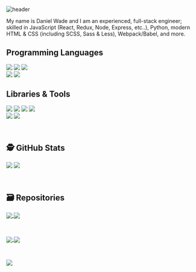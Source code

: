 ![header](https://user-images.githubusercontent.com/8584126/92184024-d344c200-ee04-11ea-9fec-fce266f2bd1e.png)

My name is Daniel Wade and I am an experienced, full-stack engineer; skilled in JavaScript (React, Redux, Node, Express, etc..), Python, modern HTML & CSS (including SCSS, Sass & Less), Webpack/Babel, and more.

## Programming Languages
![](https://img.shields.io/badge/JavaScript-informational?style=for-the-badge&logo=javascript&logoColor=white&color=28b584)
![](https://img.shields.io/badge/Python-informational?style=for-the-badge&logo=python&logoColor=white&color=28b584)
![](https://img.shields.io/badge/Sass-informational?style=for-the-badge&logo=sass&logoColor=white&color=28b584)
<br>
![](https://img.shields.io/badge/HTML-informational?style=for-the-badge&logo=html5&logoColor=white&color=28b584)
![](https://img.shields.io/badge/CSS-informational?style=for-the-badge&logo=css3&logoColor=white&color=28b584)

## Libraries & Tools
![](https://img.shields.io/badge/React-informational?style=for-the-badge&logo=react&logoColor=white&color=28b584)
![](https://img.shields.io/badge/Redux-informational?style=for-the-badge&logo=redux&logoColor=white&color=28b584)
![](https://img.shields.io/badge/NodeJS-informational?style=for-the-badge&logo=node.js&logoColor=white&color=28b584)
![](https://img.shields.io/badge/Electron-informational?style=for-the-badge&logo=electron&logoColor=white&color=28b584)
<br>
![](https://img.shields.io/badge/Webpack-informational?style=for-the-badge&logo=webpack&logoColor=white&color=28b584)
![](https://img.shields.io/badge/Babel-informational?style=for-the-badge&logo=babel&logoColor=white&color=28b584)

<br>

## 🕵️ GitHub Stats
![](https://github-readme-stats.vercel.app/api?username=iPzard&show_icons=true&line_height=32&count_private=true&hide=stars&title_color=ffffff&text_color=c9cacc&icon_color=2bbc8a&bg_color=1d1f21)
![](https://github-readme-stats.vercel.app/api/top-langs/?username=iPzard&&hide=html&title_color=ffffff&text_color=c9cacc&icon_color=2bbc8a&bg_color=1d1f21)


<br>

## 🗃️ Repositories

<a href="https://github.com/default-services/components">
  <img align="center" src="https://github-readme-stats.vercel.app/api/pin/?username=default-services&repo=components&title_color=ffffff&text_color=c9cacc&icon_color=2bbc8a&bg_color=1d1f21"/>
</a>

<a href="https://github.com/default-services/icons">
  <img align="center" src="https://github-readme-stats.vercel.app/api/pin/?username=default-services&repo=icons&title_color=ffffff&text_color=c9cacc&icon_color=2bbc8a&bg_color=1d1f21" />
</a>   

&nbsp;&nbsp;

<a href="https://github.com/iPzard/electron-react-python-template">
  <img align="center" src="https://github-readme-stats.vercel.app/api/pin/?username=iPzard&repo=electron-react-python-template&title_color=ffffff&text_color=c9cacc&icon_color=2bbc8a&bg_color=1d1f21"/>
</a>

<a href="https://github.com/iPzard/media-file-renamer">
  <img align="center" src="https://github-readme-stats.vercel.app/api/pin/?username=iPzard&repo=media-file-renamer&title_color=ffffff&text_color=c9cacc&icon_color=2bbc8a&bg_color=1d1f21" />
</a>

&nbsp;&nbsp;

<a href="https://github.com/iPzard/multi-app-express-server">
  <img align="center" src="https://github-readme-stats.vercel.app/api/pin/?username=iPzard&repo=multi-app-express-server&title_color=ffffff&text_color=c9cacc&icon_color=2bbc8a&bg_color=1d1f21" />
</a>

